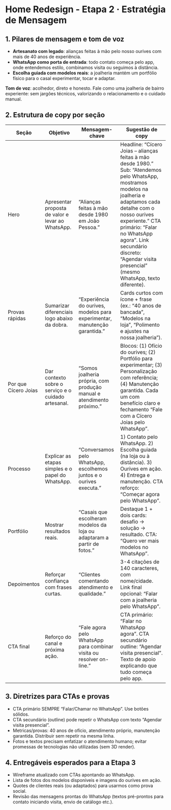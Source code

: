 # Home Redesign - Etapa 2 · Estratégia de Mensagem

## 1. Pilares de mensagem e tom de voz
- **Artesanato com legado**: alianças feitas à mão pelo nosso ourives com mais de 40 anos de experiência.
- **WhatsApp como porta de entrada**: todo contato começa pelo app, onde entendemos estilo, combinamos visita ou seguimos à distância.
- **Escolha guiada com modelos reais**: a joalheria mantém um portfólio físico para o casal experimentar, tocar e adaptar.

**Tom de voz**: acolhedor, direto e honesto. Fale como uma joalheria de bairro experiente: sem jargões técnicos, valorizando o relacionamento e o cuidado manual.

## 2. Estrutura de copy por seção
| Seção | Objetivo | Mensagem-chave | Sugestão de copy |
| --- | --- | --- | --- |
| Hero | Apresentar proposta de valor e levar ao WhatsApp. | “Alianças feitas à mão desde 1980 em João Pessoa.” | Headline: “Cícero Joias – alianças feitas à mão desde 1980.” Sub: “Atendemos pelo WhatsApp, mostramos modelos na joalheria e adaptamos cada detalhe com o nosso ourives experiente.” CTA primário: “Falar no WhatsApp agora”. Link secundário discreto: “Agendar visita presencial” (mesmo WhatsApp, texto diferente).
| Provas rápidas | Sumarizar diferenciais logo abaixo da dobra. | “Experiência do ourives, modelos para experimentar, manutenção garantida.” | Cards curtos com ícone + frase (ex.: “40 anos de bancada”, “Modelos na loja”, “Polimento e ajustes na nossa joalheria”).
| Por que Cícero Joias | Dar contexto sobre o serviço e o cuidado artesanal. | “Somos joalheria própria, com produção manual e atendimento próximo.” | Blocos: (1) Ofício do ourives; (2) Portfólio para experimentar; (3) Personalização com referência; (4) Manutenção garantida. Cada um com benefício claro e fechamento “Fale com a Cícero Joias pelo WhatsApp”.
| Processo | Explicar as etapas simples e o papel do WhatsApp. | “Conversamos pelo WhatsApp, escolhemos juntos e o ourives executa.” | 1) Contato pelo WhatsApp. 2) Escolha guiada (na loja ou à distância). 3) Ourives em ação. 4) Entrega e manutenção. CTA reforço: “Começar agora pelo WhatsApp”.
| Portfólio | Mostrar resultados reais. | “Casais que escolheram modelos da loja ou adaptaram a partir de fotos.” | Destaque 1 + dois cards: desafio → solução → resultado. CTA: “Quero ver mais modelos no WhatsApp”.
| Depoimentos | Reforçar confiança com frases curtas. | “Clientes comentando atendimento e qualidade.” | 3-4 citações de 140 caracteres, com nome/cidade. Link final opcional: “Falar com a joalheria pelo WhatsApp”.
| CTA final | Reforço do canal e próxima ação. | “Fale agora pelo WhatsApp para combinar visita ou resolver on-line.” | CTA primário: “Falar no WhatsApp agora”. CTA secundário outline: “Agendar visita presencial”. Texto de apoio explicando que tudo começa pelo app.

## 3. Diretrizes para CTAs e provas
- CTA primário SEMPRE “Falar/Chamar no WhatsApp”. Use botões sólidos.
- CTA secundário (outline) pode repetir o WhatsApp com texto “Agendar visita presencial”.
- Metricas/provas: 40 anos de ofício, atendimento próprio, manutenção garantida. Distribuir sem repetir na mesma linha.
- Fotos e textos precisam enfatizar o atendimento humano; evitar promessas de tecnologias não utilizadas (sem 3D render).

## 4. Entregáveis esperados para a Etapa 3
- Wireframe atualizado com CTAs apontando ao WhatsApp.
- Lista de fotos dos modelos disponíveis e imagens do ourives em ação.
- Quotes de clientes reais (ou adaptados) para usarmos como prova social.
- Revisão das mensagens prontas do WhatsApp (textos pré-prontos para contato iniciando visita, envio de catálogo etc.).
